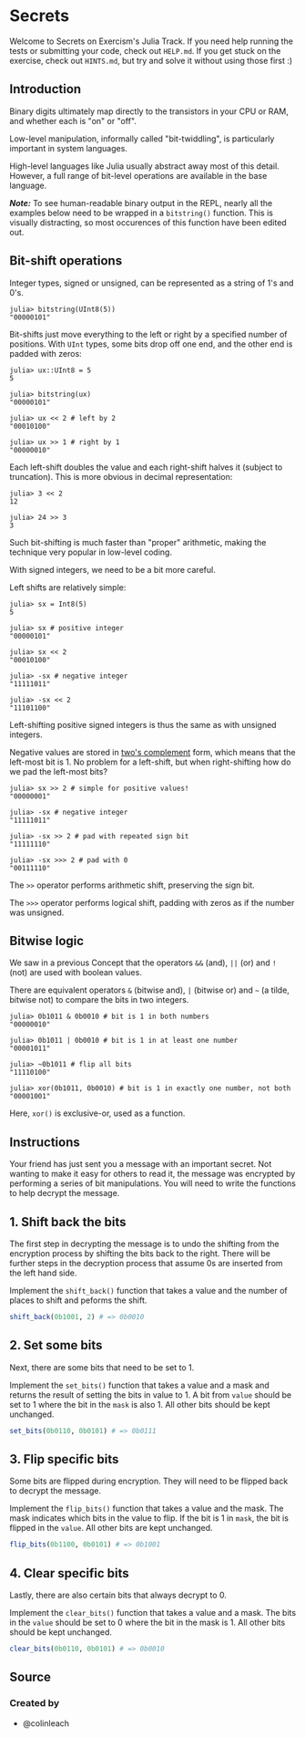 # Secrets

Welcome to Secrets on Exercism's Julia Track.
If you need help running the tests or submitting your code, check out `HELP.md`.
If you get stuck on the exercise, check out `HINTS.md`, but try and solve it without using those first :)

## Introduction

Binary digits ultimately map directly to the transistors in your CPU or RAM, and whether each is "on" or "off".

Low-level manipulation, informally called "bit-twiddling", is particularly important in system languages.

High-level languages like Julia usually abstract away most of this detail.
However, a full range of bit-level operations are available in the base language.

**_Note:_** To see human-readable binary output in the REPL, nearly all the examples below need to be wrapped in a `bitstring()` function.
This is visually distracting, so most occurences of this function have been edited out.

## Bit-shift operations

Integer types, signed or unsigned, can be represented as a string of 1's and 0's.

```julia-repl
julia> bitstring(UInt8(5))
"00000101"
```

Bit-shifts just move everything to the left or right by a specified number of positions.
With `UInt` types, some bits drop off one end, and the other end is padded with zeros:

```julia-repl
julia> ux::UInt8 = 5
5

julia> bitstring(ux)
"00000101"

julia> ux << 2 # left by 2
"00010100"

julia> ux >> 1 # right by 1
"00000010"
```

Each left-shift doubles the value and each right-shift halves it (subject to truncation).
This is more obvious in decimal representation:

```julia-repl
julia> 3 << 2
12

julia> 24 >> 3
3
```

Such bit-shifting is much faster than "proper" arithmetic, making the technique very popular in low-level coding.

With signed integers, we need to be a bit more careful.

Left shifts are relatively simple:

```julia-repl
julia> sx = Int8(5)
5

julia> sx # positive integer
"00000101"

julia> sx << 2
"00010100"

julia> -sx # negative integer
"11111011"

julia> -sx << 2
"11101100"
```

Left-shifting positive signed integers is thus the same as with unsigned integers.

Negative values are stored in [two's complement][2complement] form, which means that the left-most bit is 1.
No problem for a left-shift, but when right-shifting how do we pad the left-most bits?

```julia-repl
julia> sx >> 2 # simple for positive values!
"00000001"

julia> -sx # negative integer
"11111011"

julia> -sx >> 2 # pad with repeated sign bit
"11111110"

julia> -sx >>> 2 # pad with 0
"00111110"
```

The `>>` operator performs arithmetic shift, preserving the sign bit.

The `>>>` operator performs logical shift, padding with zeros as if the number was unsigned.

## Bitwise logic

We saw in a previous Concept that the operators `&&` (and), `||` (or) and `!` (not) are used with boolean values.

There are equivalent operators `&` (bitwise and), `|` (bitwise or) and `~` (a tilde, bitwise not) to compare the bits in two integers.

```julia-repl
julia> 0b1011 & 0b0010 # bit is 1 in both numbers
"00000010"

julia> 0b1011 | 0b0010 # bit is 1 in at least one number
"00001011"

julia> ~0b1011 # flip all bits
"11110100"

julia> xor(0b1011, 0b0010) # bit is 1 in exactly one number, not both
"00001001"
```

Here, `xor()` is exclusive-or, used as a function.

[2complement]: https://en.wikipedia.org/wiki/Two%27s_complement

## Instructions

Your friend has just sent you a message with an important secret.
Not wanting to make it easy for others to read it, the message was encrypted by performing a series of bit manipulations.
You will need to write the functions to help decrypt the message.

## 1. Shift back the bits

The first step in decrypting the message is to undo the shifting from the encryption process by shifting the bits back to the right.
There will be further steps in the decryption process that assume 0s are inserted from the left hand side.

Implement the `shift_back()` function that takes a value and the number of places to shift and peforms the shift.

```julia
shift_back(0b1001, 2) # => 0b0010
```

## 2. Set some bits

Next, there are some bits that need to be set to 1.

Implement the `set_bits()` function that takes a value and a mask and returns the result of setting the bits in value to 1.
A bit from `value` should be set to 1 where the bit in the `mask` is also 1.
All other bits should be kept unchanged.

```julia
set_bits(0b0110, 0b0101) # => 0b0111
```

## 3. Flip specific bits

Some bits are flipped during encryption.
They will need to be flipped back to decrypt the message.

Implement the `flip_bits()` function that takes a value and the mask.
The mask indicates which bits in the value to flip.
If the bit is 1 in `mask`, the bit is flipped in the `value`.
All other bits are kept unchanged.

```julia
flip_bits(0b1100, 0b0101) # => 0b1001
```

## 4. Clear specific bits

Lastly, there are also certain bits that always decrypt to 0.

Implement the `clear_bits()` function that takes a value and a mask.
The bits in the `value` should be set to 0 where the bit in the mask is 1.
All other bits should be kept unchanged.

```julia
clear_bits(0b0110, 0b0101) # => 0b0010
```

## Source

### Created by

- @colinleach
